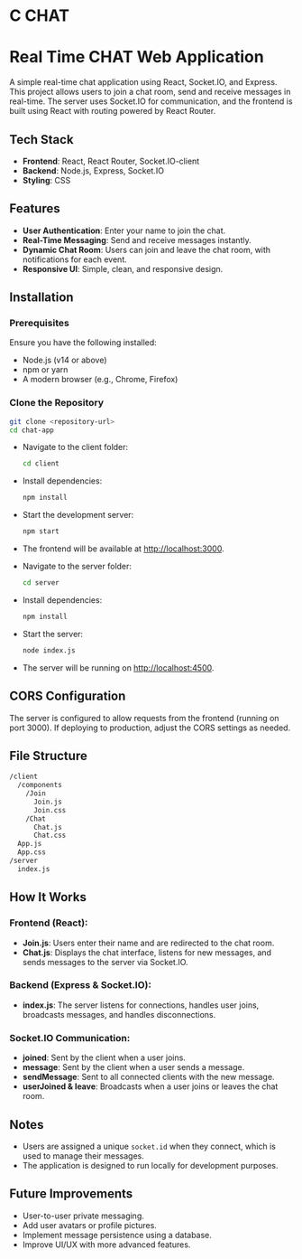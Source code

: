 # C CHAT
#  Real Time CHAT Web Application

A simple real-time chat application using React, Socket.IO, and Express. This project allows users to join a chat room, send and receive messages in real-time. The server uses Socket.IO for communication, and the frontend is built using React with routing powered by React Router.

## Tech Stack

- **Frontend**: React, React Router, Socket.IO-client
- **Backend**: Node.js, Express, Socket.IO
- **Styling**: CSS

## Features

- **User Authentication**: Enter your name to join the chat.
- **Real-Time Messaging**: Send and receive messages instantly.
- **Dynamic Chat Room**: Users can join and leave the chat room, with notifications for each event.
- **Responsive UI**: Simple, clean, and responsive design.

## Installation

### Prerequisites

Ensure you have the following installed:
- Node.js (v14 or above)
- npm or yarn
- A modern browser (e.g., Chrome, Firefox)

### Clone the Repository

```bash
git clone <repository-url>
cd chat-app
```

- Navigate to the client folder:
    ```bash
    cd client
    ```
- Install dependencies:
    ```bash
    npm install
    ```
- Start the development server:
    ```bash
    npm start
    ```
- The frontend will be available at [http://localhost:3000](http://localhost:3000).

- Navigate to the server folder:
    ```bash
    cd server
    ```
- Install dependencies:
    ```bash
    npm install
    ```
- Start the server:
    ```bash
    node index.js
    ```
- The server will be running on [http://localhost:4500](http://localhost:4500).

## CORS Configuration

The server is configured to allow requests from the frontend (running on port 3000). If deploying to production, adjust the CORS settings as needed.

## File Structure

```bash
/client
  /components
    /Join
      Join.js
      Join.css
    /Chat
      Chat.js
      Chat.css
  App.js
  App.css
/server
  index.js
```

## How It Works

### Frontend (React):

- **Join.js**: Users enter their name and are redirected to the chat room.
- **Chat.js**: Displays the chat interface, listens for new messages, and sends messages to the server via Socket.IO.

### Backend (Express & Socket.IO):

- **index.js**: The server listens for connections, handles user joins, broadcasts messages, and handles disconnections.

### Socket.IO Communication:

- **joined**: Sent by the client when a user joins.
- **message**: Sent by the client when a user sends a message.
- **sendMessage**: Sent to all connected clients with the new message.
- **userJoined & leave**: Broadcasts when a user joins or leaves the chat room.

## Notes

- Users are assigned a unique `socket.id` when they connect, which is used to manage their messages.
- The application is designed to run locally for development purposes.

## Future Improvements

- User-to-user private messaging.
- Add user avatars or profile pictures.
- Implement message persistence using a database.
- Improve UI/UX with more advanced features.